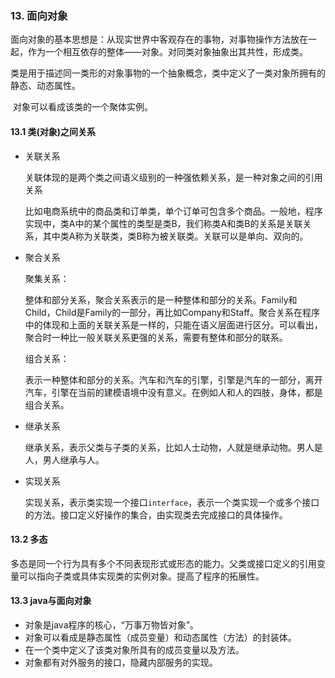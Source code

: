 ### 13. 面向对象

​        面向对象的基本思想是：从现实世界中客观存在的事物，对事物操作方法放在一起，作为一个相互依存的整体——对象。对同类对象抽象出其共性，形成类。

​        类是用于描述同一类形的对象事物的一个抽象概念，类中定义了一类对象所拥有的静态、动态属性。

​        对象可以看成该类的一个聚体实例。

#### 13.1 类(对象)之间关系

- 关联关系

  关联体现的是两个类之间语义级别的一种强依赖关系，是一种对象之间的引用关系

  比如电商系统中的商品类和订单类，单个订单可包含多个商品。一般地，程序实现中，类A中的某个属性的类型是类B，我们称类A和类B的关系是关联关系，其中类A称为关联类，类B称为被关联类。关联可以是单向、双向的。

- 聚合关系

  聚集关系： 

  整体和部分关系，聚合关系表示的是一种整体和部分的关系。Family和Child，Child是Family的一部分，再比如Company和Staff。聚合关系在程序中的体现和上面的关联关系是一样的，只能在语义层面进行区分。可以看出，聚合时一种比一般关联关系更强的关系，需要有整体和部分的联系。

  组合关系：

  表示一种整体和部分的关系。汽车和汽车的引擎，引擎是汽车的一部分，离开汽车，引擎在当前的建模语境中没有意义。在例如人和人的四肢，身体，都是组合关系。

- 继承关系

  继承关系，表示父类与子类的关系，比如人士动物，人就是继承动物。男人是人，男人继承与人。

- 实现关系

  实现关系，表示类实现一个接口```interface```，表示一个类实现一个或多个接口的方法。接口定义好操作的集合，由实现类去完成接口的具体操作。

  

#### 13.2 多态

​        多态是同一个行为具有多个不同表现形式或形态的能力。父类或接口定义的引用变量可以指向子类或具体实现类的实例对象。提高了程序的拓展性。

#### 13.3 java与面向对象

- 对象是java程序的核心，“万事万物皆对象”。
- 对象可以看成是静态属性（成员变量）和动态属性（方法）的封装体。
- 在一个类中定义了该类对象所具有的成员变量以及方法。
- 对象都有对外服务的接口，隐藏内部服务的实现。

